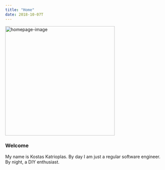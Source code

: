 ```yaml
---
title: "Home"
date: 2018-10-07T
---
```


<img width="350px;" alt="homepage-image" class="homepage-image" src="/img/art.jpg">


<h3> Welcome </h3>

My name is Kostas Katrioplas. By day I am just a regular software engineer. By night, a DIY enthusiast.
